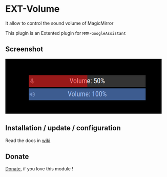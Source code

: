 # EXT-Volume

It allow to control the sound volume of MagicMirror

This plugin is an Extented plugin for `MMM-GoogleAssistant`

## Screenshot
![](https://raw.githubusercontent.com/bugsounet/EXT-Volume/dev/resources/screenshot.png)


## Installation / update / configuration

Read the docs in [wiki](https://wiki.bugsounet.fr/EXT-Volume)
 
## Donate
 [Donate](https://www.paypal.com/cgi-bin/webscr?cmd=_s-xclick&hosted_button_id=TTHRH94Y4KL36&source=url), if you love this module !
